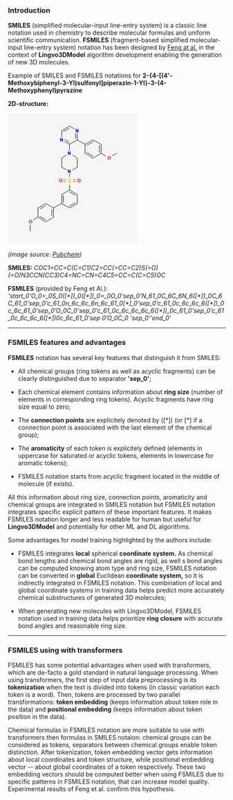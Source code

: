 ### Introduction

**SMILES** (simplified molecular-input line-entry system) is a classic line notation used in chemistry to describe molecular formulas and uniform scientific communication. **FSMILES** (fragment-based simplified molecular-input line-entry system) notation has been designed by [Feng at al.](https://arxiv.org/pdf/2305.10133.pdf) in the context of **Lingvo3DModel** algorithm development enabling the generation of new 3D molecules.

Example of SMILES and FSMILES notations for **2-{4-\[(4'-Methoxybiphenyl-3-Yl)sulfonyl]piperazin-1-Yl}-3-(4-Methoxyphenyl)pyrazine**

**2D-structure:**

<img src = "structure_2d.png" />

*(image source: [Pubchem](https://pubchem.ncbi.nlm.nih.gov/compound/56955953#section=Structures))*

**SMILES:**
*COC1=CC=C(C=C1)C2=CC(=CC=C2)S(=O)(=O)N3CCN(CC3)C4=NC=CN=C4C5=CC=C(C=C5)OC*

**FSMILES** (provided by Feng et Al.):
*'start_0'O_0=_0S_0(\[\*\])_0(\[\*\])_0=_0O_0'sep_0’N_61_0C_6C_6N_6(\[\*\])_0C_6C_61_0'sep_0’c_61_0n_6c_6c_6n_6c_61_0\[\*\]_0'sep_0’c_61_0c_6c_6c_6(\[\*])_0c_6c_61_0'sep_0’O_0C_0'sep_0’c_61_0c_6c_6c_6c_6(\[\*\])_0c_61_0'sep_0’c_61_0c_6c_6c_6(\[\*\])_0c_6c_61_0'sep_ 0’O_0C_0
'sep_0''end_0'*

-------

### FSMILES features and advantages

**FSMILES** notation has several key features that distinguish it from SMILES:

* All chemical groups (ring tokens as well as acyclic fragments) can be clearly distinguished due to separator **'sep_0'**;

* Each chemical element contains information about **ring size** (number of elements in corresponding ring tokens). Acyclic fragments have ring size equal to zero;

* The **connection points** are explicitely denoted by ([\*]) (or [\*] if a connection point is associated with the last element of the chemical group);

* The **aromaticity** of each token is explicitely defined (elements in uppercase for saturated or acyclic tokens, elements in lowercase for aromatic tokens);

* FSMILES notation starts from acyclic fragment located in the middle of molecule (if exists).

All this information about ring size, connection points, aromaticity and chemical groups are integrated in SMILES notation but FSMILES notation integrates specific explicit pattern of these important features. It makes FSMILES notation longer and less readable for human but useful for **Lingvo3DModel** and potentially for other ML and DL algorithms.

Some advantages for model training highlighted by the authors include:

* FSMILES integrates **local** spherical **coordinate system.** As chemical bond lengths and chemical bond angles are rigid, as well s bond angles can be computed knowing atom type and ring size, FSMILES notation can be converted in **global** Euclidean **coordinate system,** so it is indirectly integrated in FSMILES notation. This combination of local and global coordinate systems in training data helps predict more accurately chemical substructures of generated 3D molecules;

* When generating new molecules with Lingvo3DModel, FSMILES notation used in training data helps prioritize **ring closure** with accurate bond angles and reasonable ring size.

--------

### FSMILES using with transformers

FSMILES has some potential advantages when used with transformers, which are de-facto a gold standard in natural language processing. When using transformers, the first step of input data preprocessing is its **tokenization** when the text is divided into tokens (in classic variation each token is a word). Then, tokens are processed by two parallel transformations: **token embedding** (keeps information about token role in the data) and **positional embedding** (keeps information about token position in the data).

Chemical formulas in FSMILES notation are more suitable to use with transformers then formulas in SMILES notaion: chemical groups can be considered as tokens, separators between chemical groups enable token distinction. After tokenization, token embedding vector gets information about local coordinates and token structure, while positional embedding vector -- about global coordinates of a token respectively. These two embedding vectors should be computed better when using FSMILES due to specific patterns in FSMILES notation, that can increase model quality. Experimental results of Feng et al. confirm this hypothesis.
